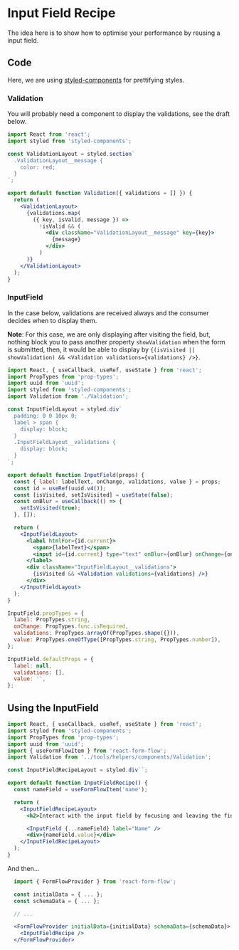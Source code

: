 # Input Field Recipe

The idea here is to show how to optimise your performance by reusing a input field.

## Code

Here, we are using [styled-components](https://www.styled-components.com/) for prettifying styles.

### Validation

You will probably need a component to display the validations, see the draft below.

```jsx
import React from 'react';
import styled from 'styled-components';

const ValidationLayout = styled.section`
  .ValidationLayout__message {
    color: red;
  }
`;

export default function Validation({ validations = [] }) {
  return (
    <ValidationLayout>
      {validations.map(
        ({ key, isValid, message }) =>
          !isValid && (
            <div className="ValidationLayout__message" key={key}>
              {message}
            </div>
          )
      )}
    </ValidationLayout>
  );
}
```

### InputField

In the case below, validations are received always and the consumer decides when to display them.

**Note**: For this case, we are only displaying after visiting the field, but, nothing block you to pass another property `showValidation` when the form is submitted, then, it would be able to display by `{(isVisited || showValidation) && <Validation validations={validations} />}`.

```jsx
import React, { useCallback, useRef, useState } from 'react';
import PropTypes from 'prop-types';
import uuid from 'uuid';
import styled from 'styled-components';
import Validation from './Validation';

const InputFieldLayout = styled.div`
  padding: 0 0 10px 0;
  label > span {
    display: block;
  }
  .InputFieldLayout__validations {
    display: block;
  }
`;

export default function InputField(props) {
  const { label: labelText, onChange, validations, value } = props;
  const id = useRef(uuid.v4());
  const [isVisited, setIsVisited] = useState(false);
  const onBlur = useCallback(() => {
    setIsVisited(true);
  }, []);

  return (
    <InputFieldLayout>
      <label htmlFor={id.current}>
        <span>{labelText}</span>
        <input id={id.current} type="text" onBlur={onBlur} onChange={onChange} value={value} />
      </label>
      <div className="InputFieldLayout__validations">
        {isVisited && <Validation validations={validations} />}
      </div>
    </InputFieldLayout>
  );
}

InputField.propTypes = {
  label: PropTypes.string,
  onChange: PropTypes.func.isRequired,
  validations: PropTypes.arrayOf(PropTypes.shape({})),
  value: PropTypes.oneOfType([PropTypes.string, PropTypes.number]),
};

InputField.defaultProps = {
  label: null,
  validations: [],
  value: '',
};
```

## Using the InputField

```jsx
import React, { useCallback, useRef, useState } from 'react';
import styled from 'styled-components';
import PropTypes from 'prop-types';
import uuid from 'uuid';
import { useFormFlowItem } from 'react-form-flow';
import Validation from '../tools/helpers/components/Validation';

const InputFieldRecipeLayout = styled.div``;

export default function InputFieldRecipe() {
  const nameField = useFormFlowItem('name');

  return (
    <InputFieldRecipeLayout>
      <h2>Interact with the input field by focusing and leaving the field...</h2>

      <InputField {...nameField} label="Name" />
      <div>{nameField.value}</div>
    </InputFieldRecipeLayout>
  );
}
```

And then...

```jsx
  import { FormFlowProvider } from 'react-form-flow';

  const initialData = { ... };
  const schemaData = { ... };

  // ...

  <FormFlowProvider initialData={initialData} schemaData={schemaData}>
    <InputFieldRecipe />
  </FormFlowProvider>
```
